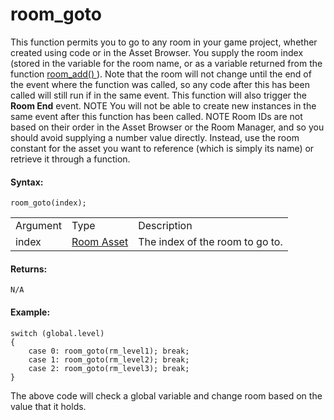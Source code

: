 # room_goto

This function permits you to go to any room in your game project,
whether created using code or in the Asset Browser. You supply the room
index (stored in the variable for the room name, or as a variable
returned from the function [ room_add() ](room_add) ). Note that the
room will not change until the end of the event where the function was
called, so any code after this has been called will still run if in the
same event. This function will also trigger the **Room End** event. NOTE
You will not be able to create new instances in the same event after
this function has been called. NOTE Room IDs are not based on their
order in the Asset Browser or the Room Manager, and so you should avoid
supplying a number value directly. Instead, use the room constant for
the asset you want to reference (which is simply its name) or retrieve
it through a function.

#### Syntax:

``` gml
room_goto(index);
```

|          |                                                            |                                 |
|----------|------------------------------------------------------------|---------------------------------|
| Argument | Type                                                       | Description                     |
| index    |  [Room Asset](../../../../../The_Asset_Editors/Rooms)  | The index of the room to go to. |

#### Returns:

``` gml
N/A
```

#### Example:

``` gml
switch (global.level)
{
    case 0: room_goto(rm_level1); break;
    case 1: room_goto(rm_level2); break;
    case 2: room_goto(rm_level3); break;
}
```

The above code will check a global variable and change room based on the
value that it holds.
